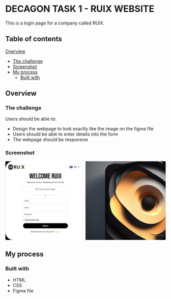 # DECAGON TASK 1 - RUIX WEBSITE

This is a login page for a company called RUIX.

## Table of contents

[Overview](#overview)

- [The challenge](#the-challenge)
- [Screenshot](#screenshot)
- [My process](#my-process)
  - [Built with](#built-with)

## Overview

### The challenge

Users should be able to:

- Design the webpage to look exactly like the image on the figma file
- Users should be able to enter details into the form
- The webpage should be responsive

### Screenshot

![](/assets/Screenshot.png)

## My process

### Built with

- HTML
- CSS
- Figma file
